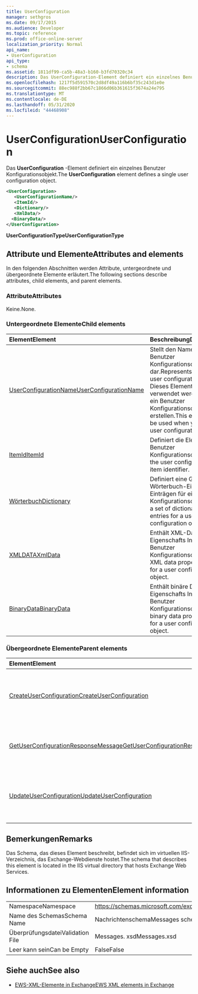 ```yaml
---
title: UserConfiguration
manager: sethgros
ms.date: 09/17/2015
ms.audience: Developer
ms.topic: reference
ms.prod: office-online-server
localization_priority: Normal
api_name:
- UserConfiguration
api_type:
- schema
ms.assetid: 1811df99-ca5b-48a3-b160-b3fd70320c34
description: Das UserConfiguration-Element definiert ein einzelnes Benutzer Konfigurationsobjekt.
ms.openlocfilehash: 1217f5d591570c2d8df49a116b6bf35c243d1e0e
ms.sourcegitcommit: 88ec988f2bb67c1866d06b361615f3674a24e795
ms.translationtype: MT
ms.contentlocale: de-DE
ms.lasthandoff: 05/31/2020
ms.locfileid: "44468908"
---
```

# <a name="userconfiguration"></a><span data-ttu-id="714ca-103">UserConfiguration</span><span class="sxs-lookup"><span data-stu-id="714ca-103">UserConfiguration</span></span>

<span data-ttu-id="714ca-104">Das **UserConfiguration** -Element definiert ein einzelnes Benutzer Konfigurationsobjekt.</span><span class="sxs-lookup"><span data-stu-id="714ca-104">The **UserConfiguration** element defines a single user configuration object.</span></span> 
  
```XML
<UserConfiguration>
   <UserConfigurationName/>
   <ItemId/>
   <Dictionary/>
   <XmlData/>
  <BinaryData/>
</UserConfiguration>
```

 <span data-ttu-id="714ca-105">**UserConfigurationType**</span><span class="sxs-lookup"><span data-stu-id="714ca-105">**UserConfigurationType**</span></span>
## <a name="attributes-and-elements"></a><span data-ttu-id="714ca-106">Attribute und Elemente</span><span class="sxs-lookup"><span data-stu-id="714ca-106">Attributes and elements</span></span>

<span data-ttu-id="714ca-107">In den folgenden Abschnitten werden Attribute, untergeordnete und übergeordnete Elemente erläutert.</span><span class="sxs-lookup"><span data-stu-id="714ca-107">The following sections describe attributes, child elements, and parent elements.</span></span>
  
### <a name="attributes"></a><span data-ttu-id="714ca-108">Attribute</span><span class="sxs-lookup"><span data-stu-id="714ca-108">Attributes</span></span>

<span data-ttu-id="714ca-109">Keine.</span><span class="sxs-lookup"><span data-stu-id="714ca-109">None.</span></span>
  
### <a name="child-elements"></a><span data-ttu-id="714ca-110">Untergeordnete Elemente</span><span class="sxs-lookup"><span data-stu-id="714ca-110">Child elements</span></span>

|<span data-ttu-id="714ca-111">**Element**</span><span class="sxs-lookup"><span data-stu-id="714ca-111">**Element**</span></span>|<span data-ttu-id="714ca-112">**Beschreibung**</span><span class="sxs-lookup"><span data-stu-id="714ca-112">**Description**</span></span>|
|:-----|:-----|
|[<span data-ttu-id="714ca-113">UserConfigurationName</span><span class="sxs-lookup"><span data-stu-id="714ca-113">UserConfigurationName</span></span>](userconfigurationname.md) <br/> |<span data-ttu-id="714ca-114">Stellt den Namen eines Benutzer Konfigurationsobjekts dar.</span><span class="sxs-lookup"><span data-stu-id="714ca-114">Represents the name of a user configuration object.</span></span> <span data-ttu-id="714ca-115">Dieses Element muss verwendet werden, wenn Sie ein Benutzer Konfigurationsobjekt erstellen.</span><span class="sxs-lookup"><span data-stu-id="714ca-115">This element must be used when you create a user configuration object.</span></span>  <br/> |
|[<span data-ttu-id="714ca-116">ItemId</span><span class="sxs-lookup"><span data-stu-id="714ca-116">ItemId</span></span>](itemid.md) <br/> |<span data-ttu-id="714ca-117">Definiert die Element-ID des Benutzer Konfigurationsobjekts.</span><span class="sxs-lookup"><span data-stu-id="714ca-117">Defines the user configuration object item identifier.</span></span>  <br/> |
|[<span data-ttu-id="714ca-118">Wörterbuch</span><span class="sxs-lookup"><span data-stu-id="714ca-118">Dictionary</span></span>](dictionary.md) <br/> |<span data-ttu-id="714ca-119">Definiert eine Gruppe von Wörterbuch-Eigenschafts Einträgen für ein Benutzer Konfigurationsobjekt.</span><span class="sxs-lookup"><span data-stu-id="714ca-119">Defines a set of dictionary property entries for a user configuration object.</span></span>  <br/> |
|[<span data-ttu-id="714ca-120">XMLDATA</span><span class="sxs-lookup"><span data-stu-id="714ca-120">XmlData</span></span>](xmldata.md) <br/> |<span data-ttu-id="714ca-121">Enthält XML-Daten Eigenschafts Inhalt für ein Benutzer Konfigurationsobjekt.</span><span class="sxs-lookup"><span data-stu-id="714ca-121">Contains XML data property content for a user configuration object.</span></span>  <br/> |
|[<span data-ttu-id="714ca-122">BinaryData</span><span class="sxs-lookup"><span data-stu-id="714ca-122">BinaryData</span></span>](binarydata.md) <br/> |<span data-ttu-id="714ca-123">Enthält binäre Daten Eigenschafts Inhalte für ein Benutzer Konfigurationsobjekt.</span><span class="sxs-lookup"><span data-stu-id="714ca-123">Contains binary data property content for a user configuration object.</span></span>  <br/> |
   
### <a name="parent-elements"></a><span data-ttu-id="714ca-124">Übergeordnete Elemente</span><span class="sxs-lookup"><span data-stu-id="714ca-124">Parent elements</span></span>

|<span data-ttu-id="714ca-125">**Element**</span><span class="sxs-lookup"><span data-stu-id="714ca-125">**Element**</span></span>|<span data-ttu-id="714ca-126">**Beschreibung**</span><span class="sxs-lookup"><span data-stu-id="714ca-126">**Description**</span></span>|
|:-----|:-----|
|[<span data-ttu-id="714ca-127">CreateUserConfiguration</span><span class="sxs-lookup"><span data-stu-id="714ca-127">CreateUserConfiguration</span></span>](createuserconfiguration.md) <br/> |<span data-ttu-id="714ca-128">Stellt eine Anforderung zum Erstellen eines Benutzer Konfigurationsobjekts dar.</span><span class="sxs-lookup"><span data-stu-id="714ca-128">Represents a request to create a user configuration object.</span></span>  <br/> |
|[<span data-ttu-id="714ca-129">GetUserConfigurationResponseMessage</span><span class="sxs-lookup"><span data-stu-id="714ca-129">GetUserConfigurationResponseMessage</span></span>](getuserconfigurationresponsemessage.md) <br/> |<span data-ttu-id="714ca-130">Stellt eine Antwort dar, die ein Benutzer Konfigurationsobjekt zurückgibt.</span><span class="sxs-lookup"><span data-stu-id="714ca-130">Represents a response that returns a user configuration object.</span></span>  <br/> |
|[<span data-ttu-id="714ca-131">UpdateUserConfiguration</span><span class="sxs-lookup"><span data-stu-id="714ca-131">UpdateUserConfiguration</span></span>](updateuserconfiguration.md) <br/> |<span data-ttu-id="714ca-132">Stellt eine Anforderung zum Aktualisieren eines Benutzer Konfigurationsobjekts dar.</span><span class="sxs-lookup"><span data-stu-id="714ca-132">Represents a request to update a user configuration object.</span></span>  <br/> |
   
## <a name="remarks"></a><span data-ttu-id="714ca-133">Bemerkungen</span><span class="sxs-lookup"><span data-stu-id="714ca-133">Remarks</span></span>

<span data-ttu-id="714ca-134">Das Schema, das dieses Element beschreibt, befindet sich im virtuellen IIS-Verzeichnis, das Exchange-Webdienste hostet.</span><span class="sxs-lookup"><span data-stu-id="714ca-134">The schema that describes this element is located in the IIS virtual directory that hosts Exchange Web Services.</span></span>
  
## <a name="element-information"></a><span data-ttu-id="714ca-135">Informationen zu Elementen</span><span class="sxs-lookup"><span data-stu-id="714ca-135">Element information</span></span>

|||
|:-----|:-----|
|<span data-ttu-id="714ca-136">Namespace</span><span class="sxs-lookup"><span data-stu-id="714ca-136">Namespace</span></span>  <br/> |https://schemas.microsoft.com/exchange/services/2006/messages  <br/> |
|<span data-ttu-id="714ca-137">Name des Schemas</span><span class="sxs-lookup"><span data-stu-id="714ca-137">Schema Name</span></span>  <br/> |<span data-ttu-id="714ca-138">Nachrichtenschema</span><span class="sxs-lookup"><span data-stu-id="714ca-138">Messages schema</span></span>  <br/> |
|<span data-ttu-id="714ca-139">Überprüfungsdatei</span><span class="sxs-lookup"><span data-stu-id="714ca-139">Validation File</span></span>  <br/> |<span data-ttu-id="714ca-140">Messages. xsd</span><span class="sxs-lookup"><span data-stu-id="714ca-140">Messages.xsd</span></span>  <br/> |
|<span data-ttu-id="714ca-141">Leer kann sein</span><span class="sxs-lookup"><span data-stu-id="714ca-141">Can be Empty</span></span>  <br/> |<span data-ttu-id="714ca-142">False</span><span class="sxs-lookup"><span data-stu-id="714ca-142">False</span></span>  <br/> |
   
## <a name="see-also"></a><span data-ttu-id="714ca-143">Siehe auch</span><span class="sxs-lookup"><span data-stu-id="714ca-143">See also</span></span>



- [<span data-ttu-id="714ca-144">EWS-XML-Elemente in Exchange</span><span class="sxs-lookup"><span data-stu-id="714ca-144">EWS XML elements in Exchange</span></span>](ews-xml-elements-in-exchange.md)

